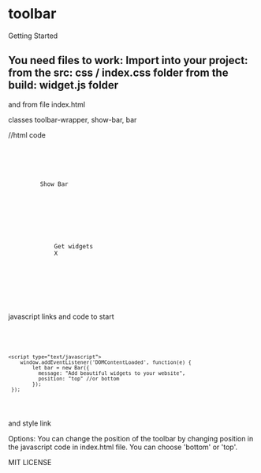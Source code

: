 # toolbar

Getting Started

You need files to work:
Import into your project:
from the src: css / index.css folder
from the build: widget.js folder
-------------------------------------
and from file index.html

classes toolbar-wrapper, show-bar, bar

//html code
<code>
<div class="toolbar-wrapper">
    <!-- bar button -->
    <div class="show-bar">
         Show Bar
    </div>
    <!-- bar -->
    <div class="bar">
       <div class="bar-info">
          <span id="bar-text"></span>
             <span>Get widgets</span>
             <span id="bar-exit">X</span>
          </div>
       </div>
    </div>
</div>
</code>

javascript links and code to start
<code>
<script src="build/widget.js"></script>
    <script type="text/javascript">
        window.addEventListener('DOMContentLoaded', function(e) {
            let bar = new Bar({
              message: "Add beautiful widgets to your website", 
              position: "top" //or bottom
            });
     });
</script>
</code>

and style link
<link rel="stylesheet" href="src/css/index.css">

Options:
You can change the position of the toolbar by changing position in the javascript code in index.html file. You can choose 'bottom' or 'top'.

MIT LICENSE



